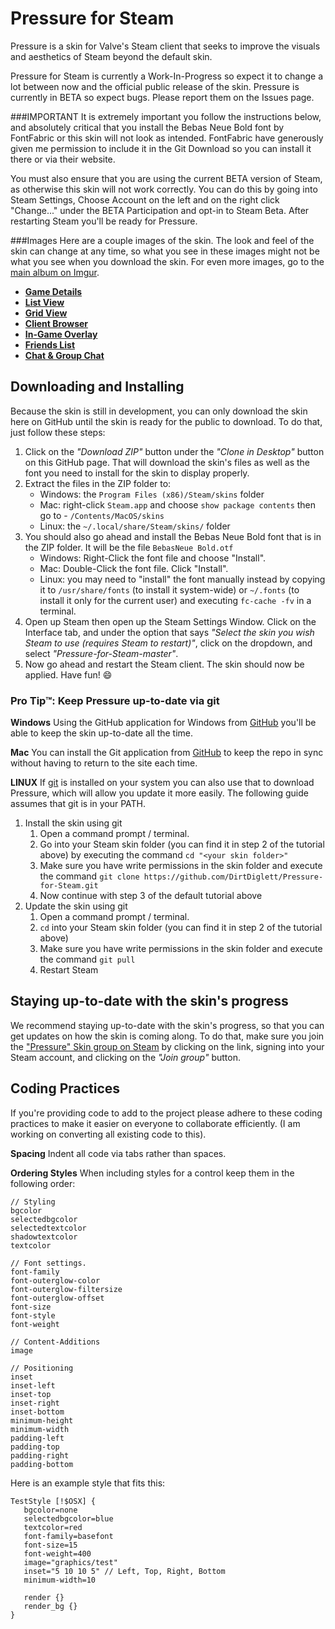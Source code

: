 Pressure for Steam
==================

Pressure is a skin for Valve's Steam client that seeks to improve the visuals and aesthetics of Steam beyond the default skin. 

Pressure for Steam is currently a Work-In-Progress so expect it to change a lot between now and the official public release of the skin. Pressure is currently in BETA so expect bugs. Please report them on the Issues page.

###IMPORTANT
It is extremely important you follow the instructions below, and absolutely critical that you install the Bebas Neue Bold font by FontFabric or this skin will not look as intended. FontFabric have generously given me permission to include it in the Git Download so you can install it there or via their website.

You must also ensure that you are using the current BETA version of Steam, as otherwise this skin will not work correctly. You can do this by going into Steam Settings, Choose Account on the left and on the right click "Change..." under the BETA Participation and opt-in to Steam Beta. After restarting Steam you'll be ready for Pressure.


###Images
Here are a couple images of the skin. The look and feel of the skin can change at any time, so what you see in these images might not be what you see when you download the skin. For even more images, go to the [main album on Imgur](http://imgur.com/a/To4mp).

* [**Game Details**](http://i.imgur.com/vmR10CM.png)
* [**List View**](http://i.imgur.com/Qa3FUFS.png)
* [**Grid View**](http://i.imgur.com/SiVfHjC.png)
* [**Client Browser**](http://i.imgur.com/7goVjVA.png)
* [**In-Game Overlay**](http://i.imgur.com/pCTjpUW.png)
* [**Friends List**](http://i.imgur.com/H2yAVDn.png)
* [**Chat & Group Chat**](http://i.imgur.com/CvuqKnQ.png)

## Downloading and Installing

Because the skin is still in development, you can only download the skin here on GitHub until the skin is ready for the public to download.  To do that, just follow these steps:



1. Click on the *"Download ZIP"* button under the *"Clone in Desktop"* button on this GitHub page. That will download the skin's files as well as the font you need to install for the skin to display properly.
2. Extract the files in the ZIP folder to:
	* Windows: the `Program Files (x86)/Steam/skins` folder
	* Mac: right-click `Steam.app` and choose `show package contents` then go to - `/Contents/MacOS/skins`
	* Linux: the `~/.local/share/Steam/skins/` folder
3. You should also go ahead and install the Bebas Neue Bold font that is in the ZIP folder. It will be the file `BebasNeue Bold.otf`
	* Windows: Right-Click the font file and choose "Install".
	* Mac: Double-Click the font file. Click "Install".
	* Linux: you may need to "install" the font manually instead by copying it to `/usr/share/fonts` (to install it system-wide) or `~/.fonts` (to install it only for the current user) and executing `fc-cache -fv` in a terminal.
4. Open up Steam then open up the Steam Settings Window. Click on the Interface tab, and under the option that says *"Select the skin you wish Steam to use (requires Steam to restart)"*, click on the dropdown, and select *"Pressure-for-Steam-master"*. 
5. Now go ahead and restart the Steam client. The skin should now be applied. Have fun! :smile:

### Pro Tip™: Keep Pressure up-to-date via git

**Windows**
Using the GitHub application for Windows from [GitHub](https://windows.github.com) you'll be able to keep the skin up-to-date all the time.

**Mac**
You can install the Git application from [GitHub](https://mac.github.com) to keep the repo in sync without having to return to the site each time.

**LINUX**
If [git](https://git-scm.com/) is installed on your system you can also use that to download Pressure, which will allow you update it more easily. The following guide assumes that git is in your PATH.

1. Install the skin using git
   1. Open a command prompt / terminal.
   2. Go into your Steam skin folder (you can find it in step 2 of the tutorial above) by executing the command `cd "<your skin folder>"`
   3. Make sure you have write permissions in the skin folder and execute the command `git clone https://github.com/DirtDiglett/Pressure-for-Steam.git`
   4. Now continue with step 3 of the default tutorial above
2. Update the skin using git
   1. Open a command prompt / terminal.
   2. `cd` into your Steam skin folder (you can find it in step 2 of the tutorial above)
   3. Make sure you have write permissions in the skin folder and execute the command `git pull`
   4. Restart Steam
   

## Staying up-to-date with the skin's progress
We recommend staying up-to-date with the skin's progress, so that you can get updates on how the skin is coming along. To do that, make sure you join the ["Pressure" Skin group on Steam](http://steamcommunity.com/groups/pressureskin) by clicking on the link, signing into your Steam account, and clicking on the *"Join group"* button.





## Coding Practices
If you're providing code to add to the project please adhere to these coding practices to make it easier on everyone to collaborate efficiently. (I am working on converting all existing code to this).

**Spacing**
Indent all code via tabs rather than spaces.

**Ordering Styles**
When including styles for a control keep them in the following order:
```
// Styling
bgcolor
selectedbgcolor
selectedtextcolor
shadowtextcolor
textcolor

// Font settings.
font-family
font-outerglow-color
font-outerglow-filtersize
font-outerglow-offset
font-size
font-style
font-weight

// Content-Additions
image

// Positioning
inset
inset-left
inset-top
inset-right
inset-bottom
minimum-height
minimum-width
padding-left
padding-top
padding-right
padding-bottom
```
Here is an example style that fits this:
```
TestStyle [!$OSX] {
   bgcolor=none
   selectedbgcolor=blue
   textcolor=red
   font-family=basefont
   font-size=15
   font-weight=400
   image="graphics/test"
   inset="5 10 10 5" // Left, Top, Right, Bottom
   minimum-width=10
   
   render {}   
   render_bg {}
}
```